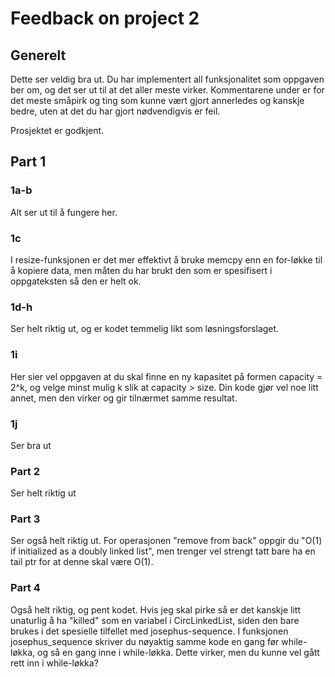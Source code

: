 # Feedback on project 2

## Generelt
Dette ser veldig bra ut. Du har implementert all funksjonalitet som
oppgaven ber om, og det ser ut til at det aller meste
virker. Kommentarene under er for det meste småpirk og ting som kunne
vært gjort annerledes og kanskje bedre, uten at det du har gjort
nødvendigvis er feil.

Prosjektet er godkjent.


## Part 1

### 1a-b
Alt ser ut til å fungere her.

### 1c
I resize-funksjonen er det mer effektivt å bruke memcpy enn en
for-løkke til å kopiere data, men måten du har brukt
den som er spesifisert i oppgateksten så den er helt ok.

### 1d-h
Ser helt riktig ut, og er kodet temmelig likt som løsningsforslaget.

### 1i
Her sier vel oppgaven at du skal finne en ny kapasitet på formen capacity = 2^k,
og velge minst mulig k  slik at capacity > size. Din kode gjør vel noe litt
annet, men den virker og gir tilnærmet samme resultat.

### 1j
Ser bra ut

### Part 2
Ser helt riktig ut


### Part 3
Ser også helt riktig ut. For operasjonen "remove from back" oppgir du
"O(1) if initialized as a doubly linked list", men trenger vel strengt
tatt bare ha en tail ptr for at denne skal være O(1).

### Part 4
Også helt riktig, og pent kodet. Hvis jeg skal pirke så er det kanskje
litt unaturlig å ha "killed" som en variabel i CircLinkedList, siden den bare
brukes i det spesielle tilfellet med josephus-sequence.
I funksjonen josephus_sequence skriver du nøyaktig samme kode en gang før
while-løkka, og så en gang inne i while-løkka. Dette virker, men du kunne vel
gått rett inn i while-løkka?

